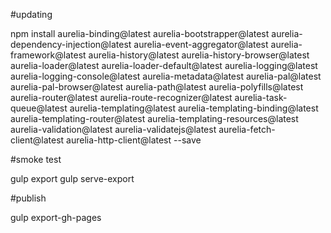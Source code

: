 #updating

npm install aurelia-binding@latest aurelia-bootstrapper@latest aurelia-dependency-injection@latest aurelia-event-aggregator@latest aurelia-framework@latest aurelia-history@latest aurelia-history-browser@latest aurelia-loader@latest aurelia-loader-default@latest aurelia-logging@latest aurelia-logging-console@latest aurelia-metadata@latest aurelia-pal@latest aurelia-pal-browser@latest aurelia-path@latest aurelia-polyfills@latest aurelia-router@latest aurelia-route-recognizer@latest aurelia-task-queue@latest aurelia-templating@latest aurelia-templating-binding@latest aurelia-templating-router@latest aurelia-templating-resources@latest aurelia-validation@latest aurelia-validatejs@latest aurelia-fetch-client@latest aurelia-http-client@latest  --save

#smoke test

gulp export
gulp serve-export

#publish

gulp export-gh-pages

